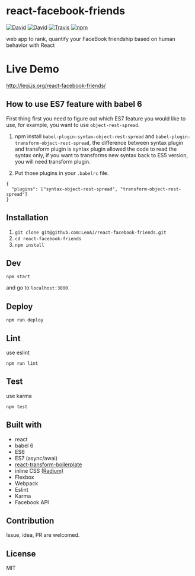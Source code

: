 # react-facebook-friends

[![David](https://img.shields.io/david/LeoAJ/react-facebook-friends.svg?style=flat-square)](https://david-dm.org/LeoAJ/react-facebook-friends)
[![David](https://img.shields.io/david/dev/LeoAJ/react-facebook-friends.svg?style=flat-square)](https://david-dm.org/LeoAJ/react-facebook-friends#info=devDependencies)
[![Travis](https://img.shields.io/travis/LeoAJ/react-facebook-friends.svg?style=flat-square)](https://travis-ci.org/LeoAJ/react-facebook-friends)
[![npm](https://img.shields.io/npm/l/express.svg?style=flat-square)](https://github.com/LeoAJ/react-facebook-friends/blob/master/LICENSE)

web app to rank, quantify your FaceBook friendship based on human behavior with React

# Live Demo

http://leoj.js.org/react-facebook-friends/

<!--

## Detail

To know more detail, please read my [post](http://leoj.js.org/personal/React-iTunes-Search/).

-->

## How to use ES7 feature with babel 6

First thing first you need to figure out which ES7 feature you would like to use, for example, you want to use `object-rest-spread`.

1. npm install `babel-plugin-syntax-object-rest-spread` and `babel-plugin-transform-object-rest-spread`, the difference between syntax plugin and transform plugin is syntax plugin allowed the code to read the syntax only, if you want to transforms new syntax back to ES5 version, you will need transform plugin.

2. Put those plugins in your `.babelrc` file.

```
{
  "plugins": ["syntax-object-rest-spread", "transform-object-rest-spread"]
}
```

## Installation

1. `git clone git@github.com:LeoAJ/react-facebook-friends.git`
2. `cd react-facebook-friends`
3. `npm install`

## Dev

```
npm start
```
and go to `localhost:3000`

## Deploy

```
npm run deploy
```

## Lint

use eslint

```
npm run lint
```

## Test

use karma

```
npm test
```

## Built with

* react
* babel 6
* ES6
* ES7 (async/awai)
* [react-transform-boilerplate](https://github.com/gaearon/react-transform-boilerplate)
* inline CSS [(Radium)](http://stack.formidable.com/radium/)
* Flexbox
* Webpack
* Eslint
* Karma
* Facebook API

## Contribution

Issue, idea, PR are welcomed.

## License

MIT
